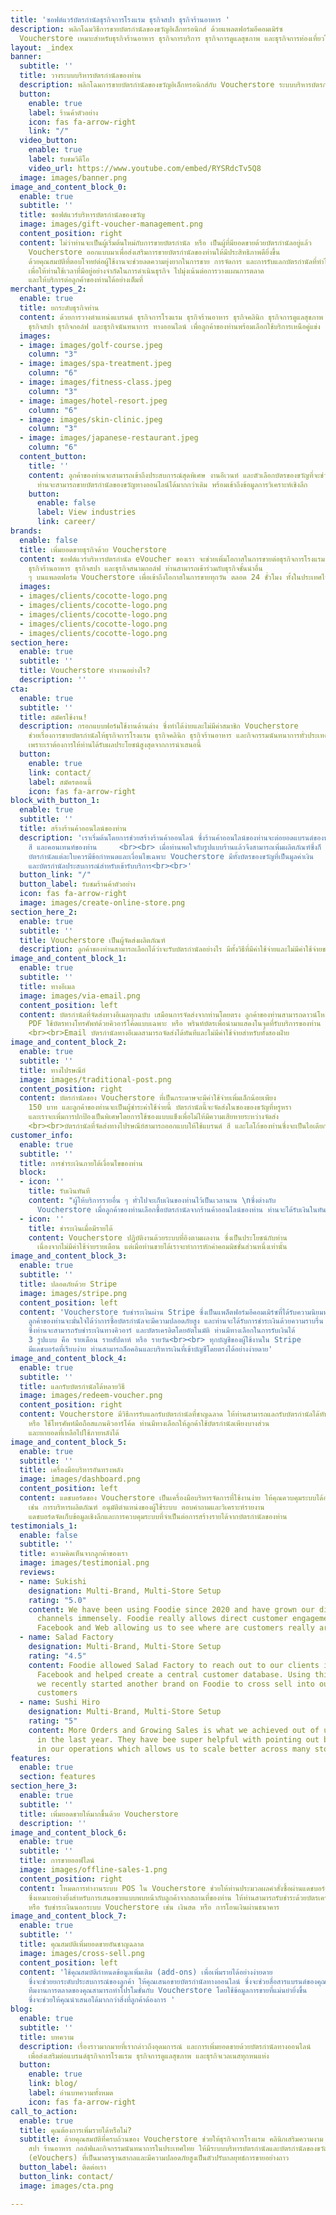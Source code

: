 ```yaml
---
title: 'ซอฟต์แวร์บัตรกำนัลธุรกิจการโรงแรม ธุรกิจสปา ธุรกิจร้านอาหาร '
description: พลิกโฉมวิธีการขายบัตรกำนัลของขวัญอิเล็กทรอนิกส์ ด้วยแพลตฟอร์มอีคอมเมิร์ซ
  Voucherstore เหมาะสำหรับธุรกิจร้านอาหาร ธุรกิจการบริการ ธุรกิจการดูแลสุขภาพ และธุรกิจการท่องเที่ยวในประเทศไทย
layout: _index
banner:
  subtitle: ''
  title: วางระบบบริหารบัตรกำนัลของท่าน
  description: พลิกโฉมการขายบัตรกำนัลของขวัญอิเล็กทรอนิกส์กับ Voucherstore ระบบบริหารบัตรกำนัลมาตรฐานสากลและมีความปลอดภัยสูง
  button:
    enable: true
    label: ร้านค้าตัวอย่าง
    icon: fas fa-arrow-right
    link: "/"
  video_button:
    enable: true
    label: รับชมวิดีโอ
    video_url: https://www.youtube.com/embed/RYSRdcTv5Q8
  image: images/banner.png
image_and_content_block_0:
  enable: true
  subtitle: ''
  title: ซอฟต์แวร์บริหารบัตรกำนัลของขวัญ
  image: images/gift-voucher-management.png
  content_position: right
  content: ไม่ว่าท่านจะเป็นผู้เริ่มต้นใหม่กับการขายบัตรกำนัล หรือ เป็นผู้ที่มียอดขายด้วยบัตรกำนัลอยู่แล้ว
    Voucherstore ออกแบบมาเพื่อส่งเสริมการขายบัตรกำนัลของท่านให้มีประสิทธิภาพดียิ่งขึ้น
    ด้วยคุณสมบัติที่ตอบโจทย์ต่อผู้ใช้งานจะช่วยลดความยุ่งยากในการขาย การจัดการ และการรับแลกบัตรกำนัลที่ทำได้อย่างรวดเร็ว
    เพื่อให้ท่านใช้เวลาที่มีอยู่อย่างจำกัดในการดำเนินธุรกิจ ไปมุ่งเน้นต่อการวางแผนการตลาด
    และให้บริการต่อลูกค้าของท่านได้อย่างเต็มที่
merchant_types_2:
  enable: true
  title: ยกระดับธุรกิจท่าน
  content: ด้วยการวางตำแหน่งแบรนด์ ธุรกิจการโรงแรม ธุรกิจร้านอาหาร ธุรกิจคลินิก ธุรกิจการดูแลสุขภาพ
    ธุรกิจสปา ธุรกิจกอล์ฟ และธุรกิจนันทนาการ ทางออนไลน์ เพื่อลูกค้าของท่านพร้อมเลือกใช้บริการเหนือคู่แข่ง
  images:
  - image: images/golf-course.jpeg
    column: "3"
  - image: images/spa-treatment.jpeg
    column: "6"
  - image: images/fitness-class.jpeg
    column: "3"
  - image: images/hotel-resort.jpeg
    column: "6"
  - image: images/skin-clinic.jpeg
    column: "3"
  - image: images/japanese-restaurant.jpeg
    column: "6"
  content_button:
    title: ''
    content: ลูกค้าของท่านจะสามารถเข้าถึงประสบการณ์สุดพิเศษ งานอีเวนท์ และตัวเลือกบัตรของขวัญที่จะช่วยให้แบรนด์ของท่านก้าวสู่แถวหน้าในอุตสาหกรรม
      ท่านจะสามารถขายบัตรกำนัลของขวัญทางออนไลน์ได้มากกว่าเดิม พร้อมเข้าถึงข้อมูลการวิเคราะห์เชิงลึก
    button:
      enable: false
      label: View industries
      link: career/
brands:
  enable: false
  title: เพิ่มยอดขายธุรกิจด้วย Voucherstore
  content: ซอฟต์แวร์บริหารบัตรกำนัล eVoucher ของเรา จะช่วยเพิ่มโอกาสในการขายต่อธุรกิจการโรงแรม
    ธุรกิจร้านอาหาร ธุรกิจสปา และธุรกิจสนามกอล์ฟ ท่านสามารถเข้าร่วมกับธุรกิจชั้นนำอื่น
    ๆ บนแพลตฟอร์ม Voucherstore เพื่อเข้าถึงโอกาสในการขายทุกวัน ตลอด 24 ชั่วโมง ทั้งในประเทศไทยและขยายไปทั่วโลก
  images:
  - images/clients/cocotte-logo.png
  - images/clients/cocotte-logo.png
  - images/clients/cocotte-logo.png
  - images/clients/cocotte-logo.png
  - images/clients/cocotte-logo.png
section_here:
  enable: true
  subtitle: ''
  title: Voucherstore ทำงานอย่างไร?
  description: ''
cta:
  enable: true
  subtitle: ''
  title: สมัครใช้งาน!
  description: กรอกแบบฟอร์มใช้งานด้านล่าง ซึ่งทำได้ง่ายและไม่มีค่าสมาชิก Voucherstore
    ช่วยเรื่องการขายบัตรกำนัลให้ธุรกิจการโรงแรม ธุรกิจคลินิก ธุรกิจร้านอาหาร และกิจกรรมนันทนาการทั่วประเทศไทย
    เพราะเราต้องการให้ท่านได้รับผลประโยชน์สูงสุดจากการนำเสนอนี้
  button:
    enable: true
    link: contact/
    label: สมัครตอนนี้
    icon: fas fa-arrow-right
block_with_button_1:
  enable: true
  subtitle: ''
  title: สร้างร้านค้าออนไลน์ของท่าน
  description: 'เราเริ่มต้นโดยการช่วยสร้างร้านค้าออนไลน์ ซึ่งร้านค้าออนไลน์ของท่านจะต่อยอดแบรนด์ของท่านที่มาพร้อมโลโก้
    สี และคอนเทนท์ของท่าน     <br><br> เมื่อท่านพอใจกับรูปแบบร้านแล้วจึงสามารถเพิ่มผลิตภัณฑ์ซึ่งก็ คือ “บัตรกำนัลของท่าน”
    บัตรกำนัลแต่ละใบควรมีข้อกำหนดและเงื่อนไขเฉพาะ Voucherstore มีทั้งบัตรของขวัญที่เป็นมูลค่าเงิน
    และบัตรกำนัลประสบการณ์สำหรับเข้ารับบริการ<br><br>'
  button_link: "/"
  button_label: รับชมร้านค้าตัวอย่าง
  icon: fas fa-arrow-right
  image: images/create-online-store.png
section_here_2:
  enable: true
  subtitle: ''
  title: Voucherstore เป็นผู้จัดส่งผลิตภัณฑ์
  description: ลูกค้าของท่านสามารถเลือกได้ว่าจะรับบัตรกำนัลอย่างไร มีทั้งวิธีที่มีค่าใช้จ่ายและไม่มีค่าใช้จ่ายของการจัดส่ง
image_and_content_block_1:
  enable: true
  subtitle: ''
  title: ทางอีเมล
  image: images/via-email.png
  content_position: left
  content: บัตรกำนัลที่จัดส่งทางอีเมลทุกฉบับ เสมือนการจัดส่งจากท่านโดยตรง ลูกค้าของท่านสามารถดาวน์โหลดไฟล์
    PDF ใช้บัตรทางโทรศัพท์ด้วยคิวอาร์โค้ดแบบเฉพาะ หรือ พรินท์บัตรเพื่อนำมาแสดงในจุดที่รับบริการของท่าน
    <br><br>Email บัตรกำนัลทางอีเมลสามารถจัดส่งได้ทันทีและไม่มีค่าใช้จ่ายสำหรับทั้งสองฝ่าย
image_and_content_block_2:
  enable: true
  subtitle: ''
  title: ทางไปรษณีย์
  image: images/traditional-post.png
  content_position: right
  content: บัตรกำนัลของ Voucherstore ที่เป็นกระดาษจะมีค่าใช้จ่ายเพิ่มเล็กน้อยเพียง
    150 บาท และลูกค้าของท่านจะเป็นผู้ชำระค่าใช้จ่ายนี้ บัตรกำนัลนี้จะจัดส่งในซองของขวัญที่หรูหรา
    และเราจะเพิ่มการปกป้องเป็นพิเศษโดยการใช้ซองแบบแข็งเพื่อไม่ให้มีความเสียหายระหว่างจัดส่ง
    <br><br>บัตรกำนัลที่จัดส่งทางไปรษณีย์สามารถออกแบบให้ใช้แบรนด์ สี และโลโก้ของท่านซึ่งจะเป็นไอเดียการออกแบบของกำนัลที่ดีเยี่ยม
customer_info:
  enable: true
  subtitle: ''
  title: การชำระเงินภายใต้เงื่อนไขของท่าน
  block:
  - icon: ''
    title: รับเงินทันที
    content: "ผู้ให้บริการรายอื่น ๆ ทั่วไปจะเก็บเงินของท่านไว้เป็นเวลานาน \nซึ่งต่างกับ
      Voucherstore เมื่อลูกค้าของท่านเลือกซื้อบัตรกำนัลจากร้านค้าออนไลน์ของท่าน ท่านจะได้รับเงินในทันทีเมื่อการสั่งซื้อเสร็จสิ้น"
  - icon: ''
    title: ชำระเงินเมื่อมีรายได้
    content: Voucherstore ปฏิบัติงานด้วยระบบที่อิงตามผลงาน ซึ่งเป็นประโยชน์กับท่าน
      เนื่องจากไม่มีค่าใช้จ่ายรายเดือน แต่เมื่อท่านขายได้เราจะทำการหักค่าคอมมิชชั่นส่วนหนึ่งเท่านั้น
image_and_content_block_3:
  enable: true
  subtitle: ''
  title: ปลอดภัยด้วย Stripe
  image: images/stripe.png
  content_position: left
  content: 'Voucherstore รับชำระเงินผ่าน Stripe ซึ่งเป็นแพล็ตฟอร์มอีคอมเมิร์ซที่ได้รับความนิยมทั่วโลก
    ลูกค้าของท่านจะมั่นใจได้ว่าการซื้อบัตรกำนัลจะมีความปลอดภัยสูง และท่านจะได้รับการชำระเงินด้วยความราบรื่น     <br><br> บัญชี Stripe บริษัทของท่านจะเชื่อมโยงกับบัญชีธนาคารที่ท่านเลือกโดยตรง
    ซึ่งท่านจะสามารถรับชำระเงินทางคิวอาร์ และบัตรเครดิตโดยอัตโนมัติ ท่านมีทางเลือกในการรับเงินได้
    3 รูปแบบ คือ รายเดือน รายสัปดาห์ หรือ รายวัน<br><br> ทุกบัญชีของผู้ใช้งานใน Stripe
    มีแดชบอร์ดที่เรียบง่าย ท่านสามารถล็อคอินและบริหารเงินที่เข้าบัญชีโดยตรงได้อย่างง่ายดาย'
image_and_content_block_4:
  enable: true
  subtitle: ''
  title: แลกรับบัตรกำนัลได้หลายวิธี
  image: images/redeem-voucher.png
  content_position: right
  content: Voucherstore มีวิธีการรับแลกรับบัตรกำนัลที่ชาญฉลาด ให้ท่านสามารถแลกรับบัตรกำนัลได้ทันทีทางแดชบอร์ด
    หรือ ใช้โทรศัพท์มือถือสแกนคิวอาร์โค้ด ท่านมีทางเลือกให้ลูกค้าใช้บัตรกำนัลเพียงบางส่วน
    และยกยอดที่เหลือไปใช้ภายหลังได้
image_and_content_block_5:
  enable: true
  subtitle: ''
  title: เครื่องมือบริหารอันทรงพลัง
  image: images/dashboard.png
  content_position: left
  content: แดชบอร์ดของ Voucherstore เป็นเครื่องมือบริหารจัดการที่ใช้งานง่าย ให้คุณควบคุมระบบได้อย่างสมบูรณ์
    เช่น การบริหารผลิตภัณฑ์ อนุมัติตำแหน่งของผู้ใช้ระบบ ตอบคำถามและวิเคราะห์รายงาน
    แดชบอร์ดจัดเก็บข้อมูลเชิงลึกและการควบคุมระบบที่จำเป็นต่อการสร้างรายได้จากบัตรกำนัลของท่าน
testimonials_1:
  enable: false
  subtitle: ''
  title: ความคิดเห็นจากลูกค้าของเรา
  image: images/testimonial.png
  reviews:
  - name: Sukishi
    designation: Multi-Brand, Multi-Store Setup
    rating: "5.0"
    content: We have been using Foodie since 2020 and have grown our direct delivery
      channels immensely. Foodie really allows direct customer engagement across LINE,
      Facebook and Web allowing us to see where are customers really are.
  - name: Salad Factory
    designation: Multi-Brand, Multi-Store Setup
    rating: "4.5"
    content: Foodie allowed Salad Factory to reach out to our clients in LINE and
      Facebook and helped create a central customer database. Using this advantage,
      we recently started another brand on Foodie to cross sell into our existing
      customers
  - name: Sushi Hiro
    designation: Multi-Brand, Multi-Store Setup
    rating: "5"
    content: More Orders and Growing Sales is what we achieved out of using Foodie
      in the last year. They have bee super helpful with pointing out bottlenecks
      in our operations which allows us to scale better across many stores.
features:
  enable: true
  section: features
section_here_3:
  enable: true
  subtitle: ''
  title: เพิ่มยอดขายให้มากขึ้นด้วย Voucherstore
  description: ''
image_and_content_block_6:
  enable: true
  subtitle: ''
  title: การขายออฟไลน์
  image: images/offline-sales-1.png
  content_position: right
  content: โหมดการทำงานระบบ POS ใน Voucherstore ช่วยให้ท่านประมวลผลคำสั่งซื้อผ่านแดชบอร์ดได้อย่างรวดเร็ว
    ซึ่งเหมาะอย่างยิ่งสำหรับการเสนอขายแบบพบหน้ากับลูกค้าจากสถานที่ของท่าน ให้ท่านสามารถรับชำระด้วยบัตรเครดิต
    หรือ รับชำระเงินนอกระบบ Voucherstore เช่น เงินสด หรือ การโอนเงินผ่านธนาคาร
image_and_content_block_7:
  enable: true
  subtitle: ''
  title: คุณสมบัติเพิ่มยอดขายอันชาญฉลาด
  image: images/cross-sell.png
  content_position: left
  content: 'ใช้คุณสมบัติกำหนดข้อมูลเพิ่มเติม (add-ons) เพื่อเพิ่มรายได้อย่างง่ายดาย
    ซึ่งจะช่วยยกระดับประสบการณ์ของลูกค้า ให้คุณเสนอขายบัตรกำนัลทางออนไลน์ ซึ่งจะช่วยสื่อสารแบรนด์ของคุณไปทั่วประเทศ
    ทีมงานการตลาดของคุณสามารถทำโปรโมชั่นกับ Voucherstore โดยใช้ข้อมูลการขายที่แม่นยำยิ่งขึ้น
    ซึ่งจะช่วยให้คุณนำเสนอได้มากกว่าสิ่งที่ลูกค้าต้องการ '
blog:
  enable: true
  subtitle: ''
  title: บทความ
  description: เรื่องราวมากมายที่เรากล่าวถึงอุดมการณ์ และการเพิ่มยอดขายด้วยบัตรกำนัลทางออนไลน์
    เพื่อส่งเสริมต่อแบรนด์ธุรกิจการโรงแรม ธุรกิจการดูแลสุขภาพ และธุรกิจเวลเนสทุกหนแห่ง
  button:
    enable: true
    link: blog/
    label: อ่านบทความทั้งหมด
    icon: fas fa-arrow-right
call_to_action:
  enable: true
  title: คุณต้องการเพิ่มรายได้หรือไม่?
  subtitle: ด้วยคุณสมบัติที่ครบถ้วนของ Voucherstore ช่วยให้ธุรกิจการโรงแรม คลินิกเสริมความงาม
    สปา ร้านอาหาร กอล์ฟและกิจกรรมนันทนาการในประเทศไทย ให้มีระบบบริหารบัตรกำนัลและบัตรกำนัลของขวัญอิเล็กทรอนิกส์
    (eVouchers) ที่เป็นมาตรฐานสากลและมีความปลอดภัยสูงเป็นตัวปรับกลยุทธ์การขายอย่างถาว
  button_label: ติดต่อเรา
  button_link: contact/
  image: images/cta.png

---
```

